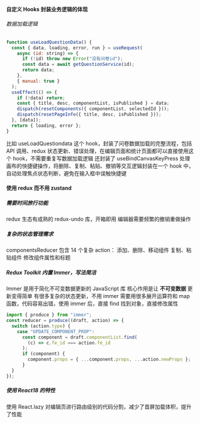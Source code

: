 #### 自定义 Hooks 封装业务逻辑的体现

###### 数据加载逻辑

```js
function useLoadQuestionData() {
  const { data, loading, error, run } = useRequest(
    async (id: string) => {
      if (!id) throw new Error("没有问卷id");
      const data = await getQuestionService(id);
      return data;
    },
    { manual: true }
  );
  useEffect(() => {
    if (!data) return;
    const { title, desc, componentList, isPublished } = data;
    dispatch(resetComponents({ componentList, selectedId }));
    dispatch(resetPageInfo({ title, desc, isPublished }));
  }, [data]);
  return { loading, error };
}
```

比如 useLoadQuestiondata 这个 hook，封装了问卷数据加载的完整流程，包括 API 调用、redux 状态更新、错误处理，在编辑页面和统计页面都可以直接使用这个 hook，不需要重复写数据加载逻辑
还封装了 useBindCanvasKeyPress 处理画布的快捷键操作，将删除、复制、粘贴、撤销等交互逻辑封装在一个 hook 中，自动处理焦点状态判断，避免在输入框中误触快捷键

#### 使用 redux 而不用 zustand

##### 需要时间旅行功能

redux 生态有成熟的 redux-undo 库，开箱即用
编辑器需要频繁的撤销重做操作

##### 复杂的状态管理需求

componentsReducer 包含 14 个复杂 action：
添加、删除、移动组件
复制、粘贴组件
修改组件属性和标题

##### Redux Toolkit 内置 Immer，写法简洁

Immer 是用于简化不可变数据更新的 JavaScript 库
核心作用是让 **不可变数据** 更新变得简单
有很多复杂的状态更新，不用 immer 需要用很多展开运算符和 map 函数，代码容易出错，使用 immer 后，直接 find 找到对象，直接修改属性

```js
import { produce } from "immer";
const reducer = produce((draft, action) => {
  switch (action.type) {
    case "UPDATE_COMPONENT_PROP":
      const component = draft.componentList.find(
        (c) => c.fe_id === action.fe_id
      );
      if (component) {
        component.props = { ...component.props, ...action.newProps };
      }
  }
});
```

##### 使用 React18 的特性

使用 React.lazy 对编辑页进行路由级别的代码分割，减少了首屏加载体积，提升了性能

